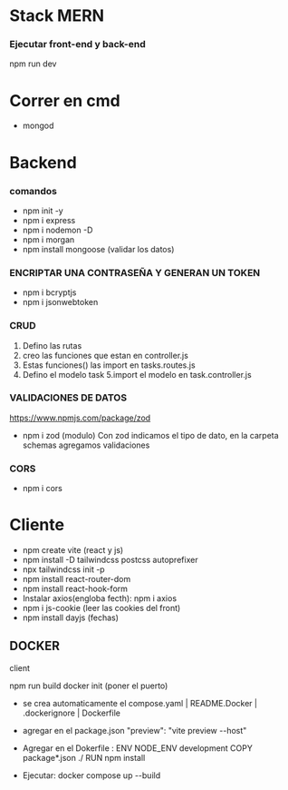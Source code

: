 # Stack MERN
### Ejecutar front-end y back-end
npm run dev

# Correr en cmd
- mongod

# Backend

### comandos

- npm init -y
- npm i express
- npm i nodemon -D
- npm i morgan
- npm install mongoose (validar los datos)

### ENCRIPTAR UNA CONTRASEÑA Y GENERAN UN TOKEN
- npm i bcryptjs
- npm i jsonwebtoken


### CRUD
1. Defino las rutas
2. creo las funciones que estan en controller.js
3. Estas funciones() las import en tasks.routes.js
4. Defino el modelo task
5.import el modelo en task.controller.js

### VALIDACIONES DE DATOS
https://www.npmjs.com/package/zod
- npm i zod (modulo)
 Con zod indicamos el tipo de dato, en la carpeta schemas agregamos validaciones

### CORS
- npm i cors

# Cliente

- npm create vite (react y js)
- npm install -D tailwindcss postcss autoprefixer
- npx tailwindcss init -p
- npm install react-router-dom
- npm install react-hook-form
- Instalar axios(engloba fecth): npm i axios
- npm i js-cookie (leer las cookies del front)
- npm install dayjs (fechas)

## DOCKER

client

npm run build
docker init (poner el puerto)

- se crea automaticamente el compose.yaml | README.Docker | .dockerignore | Dockerfile

- agregar en el package.json 
"preview": "vite preview --host"

- Agregar en el Dokerfile :
ENV NODE_ENV development
COPY package*.json ./
RUN npm install

- Ejecutar: docker compose up --build